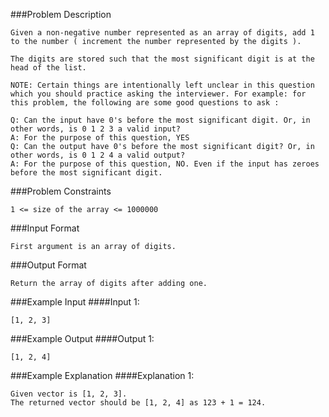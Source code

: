 ###Problem Description
```
Given a non-negative number represented as an array of digits, add 1 to the number ( increment the number represented by the digits ).

The digits are stored such that the most significant digit is at the head of the list.

NOTE: Certain things are intentionally left unclear in this question which you should practice asking the interviewer. For example: for this problem, the following are some good questions to ask :

Q: Can the input have 0's before the most significant digit. Or, in other words, is 0 1 2 3 a valid input?
A: For the purpose of this question, YES
Q: Can the output have 0's before the most significant digit? Or, in other words, is 0 1 2 4 a valid output?
A: For the purpose of this question, NO. Even if the input has zeroes before the most significant digit.
```

###Problem Constraints
```
1 <= size of the array <= 1000000
```



###Input Format
```
First argument is an array of digits.
```



###Output Format
```
Return the array of digits after adding one.
```



###Example Input
####Input 1:

```
[1, 2, 3]
```


###Example Output
####Output 1:

```
[1, 2, 4]
```


###Example Explanation
####Explanation 1:

```
Given vector is [1, 2, 3].
The returned vector should be [1, 2, 4] as 123 + 1 = 124.
```